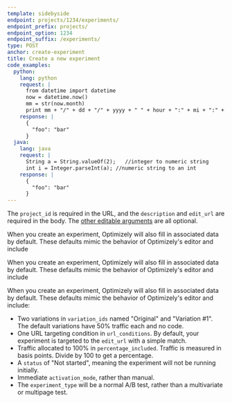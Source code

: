 ```yaml
---
template: sidebyside
endpoint: projects/1234/experiments/
endpoint_prefix: projects/
endpoint_option: 1234
endpoint_suffix: /experiments/
type: POST
anchor: create-experiment
title: Create a new experiment
code_examples:
  python:
    lang: python
    request: |
      from datetime import datetime
      now = datetime.now()
      mm = str(now.month)
      print mm + "/" + dd + "/" + yyyy + " " + hour + ":" + mi + ":" + ss
    response: |
      {
        "foo": "bar"
      }
  java:
    lang: java
    request: |
      String a = String.valueOf(2);   //integer to numeric string
      int i = Integer.parseInt(a); //numeric string to an int
    response: |
      {
        "foo": "bar"
      }
---
```


The `project_id` is required in the URL, and the `description` and `edit_url` are required in the body. The [other editable arguments](#update-experiment) are all optional.

When you create an experiment, Optimizely will also fill in associated data by default. These defaults mimic the behavior of Optimizely's editor and include

When you create an experiment, Optimizely will also fill in associated data by default. These defaults mimic the behavior of Optimizely's editor and include

When you create an experiment, Optimizely will also fill in associated data by default. These defaults mimic the behavior of Optimizely's editor and include:

- Two variations in `variation_ids` named "Original" and "Variation #1". The default variations have 50% traffic each and no code.
- One URL targeting condition in `url_conditions`. By default, your experiment is targeted to the `edit_url` with a simple match.
- Traffic allocated to 100% in `percentage_included`. Traffic is measured in basis points. Divide by 100 to get a percentage.
- A `status` of "Not started", meaning the experiment will not be running initially.
- Immediate `activation_mode`, rather than manual.
- The `experiment_type` will be a normal A/B test, rather than a multivariate or multipage test.
